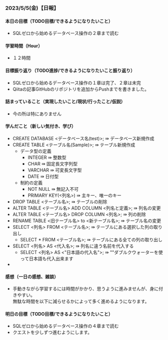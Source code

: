 ### 2023/5/5(金)【日報】

#### 本日の目標（TODO目標/できるようになりたいこと）
+ SQLゼロから始めるデータベース操作の２章まで読む
#### 学習時間（Hour）
+ １２時間
#### 目標振り返り（TODO進捗/できるようになりたいこと振り返り）
+ SQLゼロから始めるデータベース操作の１章は完了、２章は未完
+ Qiitaの記事GitHubのリポジトリを追加からPushまでを書きました。
#### 詰まっていること（実現したいこと/現状/行ったこと/仮説）
+ 今の所は特にありません
#### 学んだこと（新しい気付き、学び）
+ CREATE DATABASE <データベース名(test)>; ⇛ データベース新規作成
+ CREATE TABLE <テーブル名(Sample)>; ⇛ テーブル新規作成
  - データ型の定義
    - INTEGER ⇛ 整数型
    - CHAR ⇛ 固定長文字列型
    - VARCHAR ⇛ 可変長文字型
    - DATE ⇛ 日付型
  - 制約の定義
    - NOT NULL ⇛ 無記入不可
    - PRIMARY KEY(<列名>) ⇛ 主キー、唯一のキー
+ DROP TABLE <テーブル名>; ⇛ テーブルの削除
+ ALTER TABLE <テーブル名> ADD COLUMN <列名と定義>; ⇛ 列名の変更
+ ALTER TABLE <テーブル名> DROP COLUMN <列名>; ⇛ 列の削除
+ RENAME TABLE <旧テーブル名> to <新テーブル名>; ⇛ テーブル名の変更
+ SELECT <列名> FROM <テーブル名>; ⇛ テーブルにある選択した列の取り出し
  - SELECT * FROM <テーブル名>; ⇛ テーブルにある全ての列の取り出し
+ SELECT <列名> AS <代入名>; ⇛ 列名に違う名前を代入する
  - SELECT <列名> AS <"日本語の代入名">; ⇛ ""ダブルクウォーターを使って日本語も代入出来ます
+ 
#### 感想（一日の感想、雑談）
+ 手動きながら学習するには時間がかかり、思うように進みませんが、身に付きやすい。<br>
無駄な時間を以下に減らせるかによって多く進めるようになります。
#### 明日の目標（TODO目標/できるようになりたいこと）
+ SQLゼロから始めるデータベース操作の４章まで読む
+ クエストを少しずつ進むようにします。